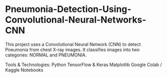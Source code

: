 # Pneumonia-Detection-Using-Convolutional-Neural-Networks-CNN
This project uses a Convolutional Neural Network (CNN) to detect Pneumonia from chest X-ray images. It classifies images into two categories: NORMAL and PNEUMONIA.

Tools & Technologies:
Python
TensorFlow & Keras
Matplotlib
Google Colab / Kaggle Notebooks
